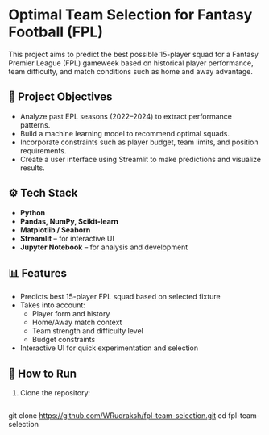 # Optimal Team Selection for Fantasy Football (FPL)

This project aims to predict the best possible 15-player squad for a Fantasy Premier League (FPL) gameweek based on historical player performance, team difficulty, and match conditions such as home and away advantage.

## 🧠 Project Objectives

- Analyze past EPL seasons (2022–2024) to extract performance patterns.
- Build a machine learning model to recommend optimal squads.
- Incorporate constraints such as player budget, team limits, and position requirements.
- Create a user interface using Streamlit to make predictions and visualize results.

## ⚙️ Tech Stack

- **Python**
- **Pandas, NumPy, Scikit-learn**
- **Matplotlib / Seaborn**
- **Streamlit** – for interactive UI
- **Jupyter Notebook** – for analysis and development

## 📊 Features

- Predicts best 15-player FPL squad based on selected fixture
- Takes into account:
  - Player form and history
  - Home/Away match context
  - Team strength and difficulty level
  - Budget constraints
- Interactive UI for quick experimentation and selection

## 🚀 How to Run

1. Clone the repository:
   ```bash
  git clone https://github.com/WRudraksh/fpl-team-selection.git
  cd fpl-team-selection

